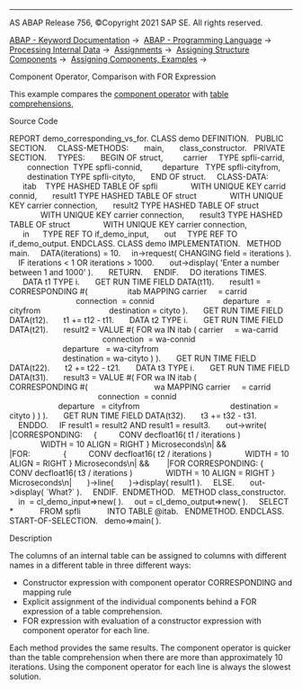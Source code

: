   

* * *

AS ABAP Release 756, ©Copyright 2021 SAP SE. All rights reserved.

[ABAP - Keyword Documentation](https://help.sap.com/doc/abapdocu_756_index_htm/7.56/en-US/abenabap.htm) →  [ABAP - Programming Language](https://help.sap.com/doc/abapdocu_756_index_htm/7.56/en-US/abenabap_reference.htm) →  [Processing Internal Data](https://help.sap.com/doc/abapdocu_756_index_htm/7.56/en-US/abenabap_data_working.htm) →  [Assignments](https://help.sap.com/doc/abapdocu_756_index_htm/7.56/en-US/abenvalue_assignments.htm) →  [Assigning Structure Components](https://help.sap.com/doc/abapdocu_756_index_htm/7.56/en-US/abencorresponding.htm) →  [Assigning Components, Examples](https://help.sap.com/doc/abapdocu_756_index_htm/7.56/en-US/abencorresponding_abexas.htm) → 

Component Operator, Comparison with FOR Expression

This example compares the [component operator](https://help.sap.com/doc/abapdocu_756_index_htm/7.56/en-US/abenconstructor_expr_corresponding.htm) with [table comprehensions](https://help.sap.com/doc/abapdocu_756_index_htm/7.56/en-US/abentable_comprehension_glosry.htm "Glossary Entry"),

Source Code

REPORT demo\_corresponding\_vs\_for.
CLASS demo DEFINITION.
  PUBLIC SECTION.
    CLASS-METHODS:
      main,
      class\_constructor.
  PRIVATE SECTION.
    TYPES:
      BEGIN OF struct,
        carrier     TYPE spfli-carrid,
        connection  TYPE spfli-connid,
        departure   TYPE spfli-cityfrom,
        destination TYPE spfli-cityto,
      END OF struct.
    CLASS-DATA:
      itab    TYPE HASHED TABLE OF spfli
              WITH UNIQUE KEY carrid connid,
      result1 TYPE HASHED TABLE OF struct
              WITH UNIQUE KEY carrier connection,
      result2 TYPE HASHED TABLE OF struct
              WITH UNIQUE KEY carrier connection,
      result3 TYPE HASHED TABLE OF struct
              WITH UNIQUE KEY carrier connection,
      in      TYPE REF TO if\_demo\_input,
      out     TYPE REF TO if\_demo\_output.
ENDCLASS.
CLASS demo IMPLEMENTATION.
  METHOD main.
    DATA(iterations) = 10.
    in->request( CHANGING field = iterations ).
    IF iterations < 1 OR iterations > 1000.
      out->display( 'Enter a number between 1 and 1000' ).
      RETURN.
    ENDIF.
    DO iterations TIMES.
      DATA t1 TYPE i.
      GET RUN TIME FIELD DATA(t11).
      result1 = CORRESPONDING #(
                 itab MAPPING carrier     = carrid
                              connection  = connid
                              departure   = cityfrom
                              destination = cityto ).
      GET RUN TIME FIELD DATA(t12).
      t1 += t12 - t11.
      DATA t2 TYPE i.
      GET RUN TIME FIELD DATA(t21).
      result2 = VALUE #( FOR wa IN itab ( carrier     = wa-carrid
                                          connection  = wa-connid
                                          departure   = wa-cityfrom
                                          destination = wa-cityto ) ).
      GET RUN TIME FIELD DATA(t22).
      t2 += t22 - t21.
      DATA t3 TYPE i.
      GET RUN TIME FIELD DATA(t31).
      result3 = VALUE #( FOR wa IN itab (
                           CORRESPONDING #(
                             wa MAPPING carrier     = carrid
                                        connection  = connid
                                        departure   = cityfrom
                                        destination = cityto ) ) ).
      GET RUN TIME FIELD DATA(t32).
      t3 += t32 - t31.
    ENDDO.
    IF result1 = result2 AND result1 = result3.
      out->write(
       |CORRESPONDING:     {
         CONV decfloat16( t1 / iterations )
              WIDTH = 10 ALIGN = RIGHT } Microseconds\\n| &&
       |FOR:               {
         CONV decfloat16( t2 / iterations )
              WIDTH = 10 ALIGN = RIGHT } Microseconds\\n| &&
       |FOR CORRESPONDING: {
         CONV decfloat16( t3 / iterations )
              WIDTH = 10 ALIGN = RIGHT } Microseconds\\n|
      )->line(
      )->display( result1 ).
    ELSE.
      out->display( \`What?\` ).
    ENDIF.  ENDMETHOD.
  METHOD class\_constructor.
    in  = cl\_demo\_input=>new( ).
    out = cl\_demo\_output=>new( ).
    SELECT \*
           FROM spfli
           INTO TABLE @itab.
  ENDMETHOD.
ENDCLASS.
START-OF-SELECTION.
  demo=>main( ).

Description

The columns of an internal table can be assigned to columns with different names in a different table in three different ways:

-   Constructor expression with component operator CORRESPONDING and mapping rule
-   Explicit assignment of the individual components behind a FOR expression of a table comprehension.
-   FOR expression with evaluation of a constructor expression with component operator for each line.

Each method provides the same results. The component operator is quicker than the table comprehension when there are more than approximately 10 iterations. Using the component operator for each line is always the slowest solution.